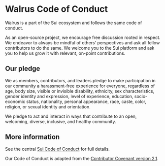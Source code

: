 # Walrus Code of Conduct

Walrus is a part of the Sui ecosystem and follows the same code of conduct.

As an open-source project, we encourage free discussion rooted in respect.
We endeavor to always be mindful of others' perspectives and ask all
fellow contributors to do the same. We welcome you to the Sui platform
and ask you to help us grow it with relevant, on-point contributions.

## Our pledge

We as members, contributors, and leaders pledge to make participation in our
community a harassment-free experience for everyone, regardless of age, body
size, visible or invisible disability, ethnicity, sex characteristics, gender
identity and expression, level of experience, education, socio-economic status,
nationality, personal appearance, race, caste, color, religion, or sexual
identity and orientation.

We pledge to act and interact in ways that contribute to an open, welcoming,
diverse, inclusive, and healthy community.

## More information

See the central [Sui Code of Conduct](https://docs.sui.io/code-of-conduct) for
full details.

Our Code of Conduct is adapted from the [Contributor Covenant version
2.1](https://www.contributor-covenant.org/version/2/1/code_of_conduct.html).
